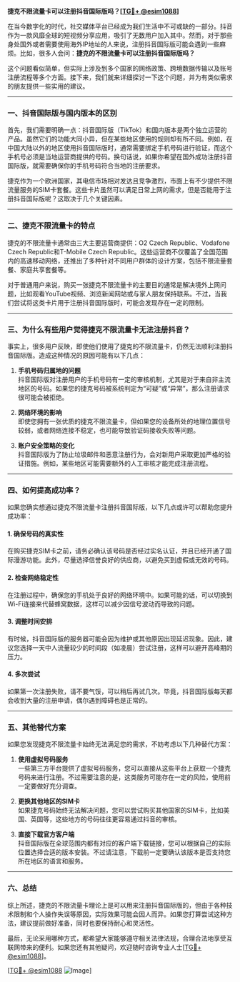 **捷克不限流量卡可以注册抖音国际版吗？[[TG💪+ @esim1088](https://t.me/s/esim1088)]**

在当今数字化的时代，社交媒体平台已经成为我们生活中不可或缺的一部分。抖音作为一款风靡全球的短视频分享应用，吸引了无数用户加入其中。然而，对于那些身处国外或者需要使用海外IP地址的人来说，注册抖音国际版可能会遇到一些麻烦。比如，很多人会问：**捷克的不限流量卡可以注册抖音国际版吗？**

这个问题看似简单，但实际上涉及到多个国家的网络政策、跨境数据传输以及账号注册流程等多个方面。接下来，我们就来详细探讨一下这个问题，并为有类似需求的朋友提供一些实用的建议。

---

### 一、抖音国际版与国内版本的区别

首先，我们需要明确一点：抖音国际版（TikTok）和国内版本是两个独立运营的产品。虽然它们的功能大同小异，但在某些地区使用的规则却有所不同。例如，在中国大陆以外的地区使用抖音国际版时，通常需要绑定手机号码进行验证，而这个手机号必须是当地运营商提供的号码。换句话说，如果你希望在国外成功注册抖音国际版，就需要确保你的手机号码符合当地的注册要求。

捷克作为一个欧洲国家，其电信市场相对发达且竞争激烈，市面上有不少提供不限流量服务的SIM卡套餐。这些卡片虽然可以满足日常上网的需求，但是否能用于注册抖音国际版呢？这取决于几个关键因素。

---

### 二、捷克不限流量卡的特点

捷克的不限流量卡通常由三大主要运营商提供：O2 Czech Republic、Vodafone Czech Republic和T-Mobile Czech Republic。这些运营商不仅覆盖了全国范围内的高速移动网络，还推出了多种针对不同用户群体的设计方案，包括不限流量套餐、家庭共享套餐等。

对于普通用户来说，购买一张捷克不限流量卡的主要目的通常是解决境外上网问题，比如观看YouTube视频、浏览新闻网站或与家人朋友保持联系。不过，当我们尝试将这类卡片用于注册抖音国际版时，可能会发现存在一定的限制。

---

### 三、为什么有些用户觉得捷克不限流量卡无法注册抖音？

事实上，很多用户反映，即使他们使用了捷克的不限流量卡，仍然无法顺利注册抖音国际版。造成这种情况的原因可能有以下几点：

1. **手机号码归属地的问题**  
   抖音国际版对注册用户的手机号码有一定的审核机制，尤其是对于来自非主流地区的号码。如果您的捷克号码被系统判定为“可疑”或“异常”，那么注册请求很可能会被拒绝。

2. **网络环境的影响**  
   即使您拥有一张优质的捷克不限流量卡，但如果您的设备所处的地理位置信号较弱，或者网络连接不稳定，也可能导致验证码接收失败等问题。

3. **账户安全策略的变化**  
   抖音国际版为了防止垃圾邮件和恶意注册行为，会对新用户采取更加严格的验证措施。例如，某些地区可能需要额外的人工审核才能完成注册流程。

---

### 四、如何提高成功率？

如果您确实想通过捷克不限流量卡注册抖音国际版，以下几点或许可以帮助您提升成功率：

#### 1. 确保号码的真实性
在购买捷克SIM卡之前，请务必确认该号码是否经过实名认证，并且已经开通了国际漫游功能。此外，尽量选择信誉良好的供应商，以避免买到虚假或无效的号码。

#### 2. 检查网络稳定性
在注册过程中，确保您的手机处于良好的网络环境中。如果可能的话，可以切换到Wi-Fi连接来代替蜂窝数据，这样可以减少因信号波动而导致的问题。

#### 3. 调整时间安排
有时候，抖音国际版的服务器可能会因为维护或其他原因出现延迟现象。因此，建议您选择一天中人流量较少的时间段（如凌晨）尝试注册，这样可以避开高峰期的压力。

#### 4. 多次尝试
如果第一次注册失败，请不要气馁，可以稍后再试几次。毕竟，抖音国际版每天都会收到大量的注册申请，偶尔遇到障碍也是正常的。

---

### 五、其他替代方案

如果您发现捷克不限流量卡始终无法满足您的需求，不妨考虑以下几种替代方案：

1. **使用虚拟号码服务**  
   一些第三方平台提供了虚拟号码服务，您可以直接从这些平台上获取一个捷克号码来进行注册。不过需要注意的是，这类服务可能存在一定的风险，使用前一定要做好充分调查。

2. **更换其他地区的SIM卡**  
   如果捷克号码始终无法解决问题，您可以尝试购买其他国家的SIM卡，比如美国、英国等，这些地方的号码往往更容易通过抖音的审核。

3. **直接下载官方客户端**  
   抖音国际版在全球范围内都有对应的客户端下载链接，您可以根据自己的实际位置选择合适的版本安装。不过请注意，下载前一定要确认该版本是否支持您所在地区的语言和服务。

---

### 六、总结

综上所述，捷克的不限流量卡理论上是可以用来注册抖音国际版的，但由于各种技术限制和个人操作失误等原因，实际效果可能会因人而异。如果您打算尝试这种方法，建议提前做好准备，同时也要保持耐心和灵活性。

最后，无论采用哪种方式，都希望大家能够遵守相关法律法规，合理合法地享受互联网带来的便利。如果您还有其他疑问，欢迎随时咨询专业人士[[TG💪+ @esim1088](https://t.me/s/esim1088)]。

[[TG💪+ @esim1088](https://t.me/s/esim1088) ![Image](https://i.postimg.cc/4NQfJmqS/Snipaste-2025-05-13-00-14-12.png)]